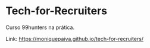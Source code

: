 # Tech-for-Recruiters
Curso 99hunters na prática.

Link: https://moniquepaiva.github.io/tech-for-recruiters/
